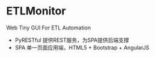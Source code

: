 # ETLMonitor
Web Tiny GUI For ETL Automation 

* PyRESTful  提供REST服务，为SPA提供后端支撑
* SPA 单一页面应用端，HTML5 + Bootstrap + AngularJS